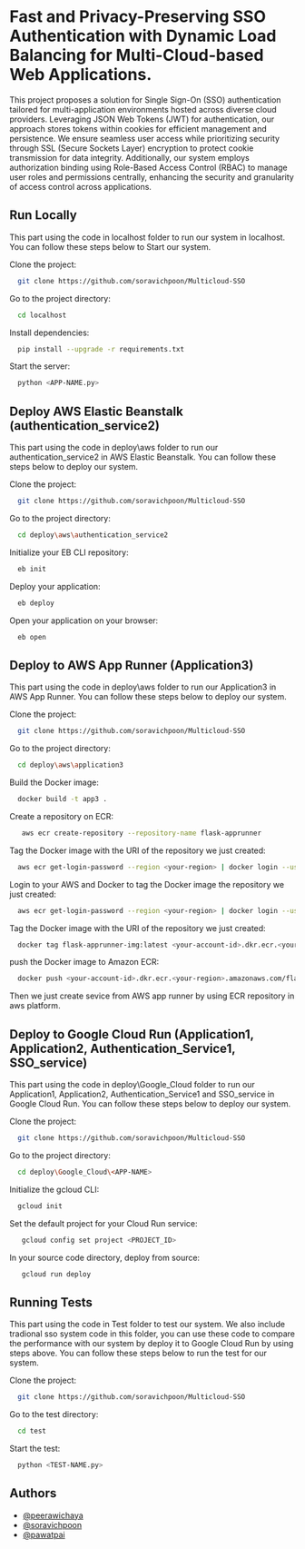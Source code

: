 
# Fast and Privacy-Preserving SSO Authentication with Dynamic Load Balancing for Multi-Cloud-based Web Applications.
This project proposes a solution for Single Sign-On (SSO) authentication tailored for multi-application environments hosted across diverse cloud providers. Leveraging JSON Web Tokens (JWT) for authentication, our approach stores tokens within cookies for efficient management and persistence. We ensure seamless user access while prioritizing security through SSL (Secure Sockets Layer) encryption to protect cookie transmission for data integrity. Additionally, our system employs authorization binding using Role-Based Access Control (RBAC) to manage user roles and permissions centrally, enhancing the security and granularity of access control across applications.



## Run Locally
This part using the code in localhost folder to run our system in localhost. You can follow these steps below to Start our system.

Clone the project:

```bash
  git clone https://github.com/soravichpoon/Multicloud-SSO
```

Go to the project directory:

```bash
  cd localhost
```

Install dependencies:

```bash
  pip install --upgrade -r requirements.txt
```

Start the server:

```bash
  python <APP-NAME.py>
```


## Deploy AWS Elastic Beanstalk (authentication_service2)
This part using the code in deploy\aws folder to run our authentication_service2 in AWS Elastic Beanstalk. You can follow these steps below to deploy our system.

Clone the project:

```bash
  git clone https://github.com/soravichpoon/Multicloud-SSO
```

Go to the project directory:

```bash
  cd deploy\aws\authentication_service2
```
Initialize your EB CLI repository:

```bash
  eb init
```

Deploy your application:

```bash
  eb deploy
```
Open your application on your browser:

```bash
  eb open
```


## Deploy to AWS App Runner (Application3)
This part using the code in deploy\aws folder to run our Application3 in AWS App Runner. You can follow these steps below to deploy our system.

Clone the project:

```bash
  git clone https://github.com/soravichpoon/Multicloud-SSO
```

Go to the project directory:

```bash
  cd deploy\aws\application3
```
Build the Docker image:

```bash
  docker build -t app3 .
```

Create a repository on ECR:

```bash
   aws ecr create-repository --repository-name flask-apprunner
```
Tag the Docker image with the URI of the repository we just created:

```bash
  aws ecr get-login-password --region <your-region> | docker login --username AWS --password-stdin <your-account-id>.dkr.ecr.<your-region>.amazonaws.com
```
Login to your AWS and Docker to tag the Docker image the repository we just created:

```bash
  aws ecr get-login-password --region <your-region> | docker login --username AWS --password-stdin <your-account-id>.dkr.ecr.<your-region>.amazonaws.com
```
Tag the Docker image with the URI of the repository we just created:

```bash
  docker tag flask-apprunner-img:latest <your-account-id>.dkr.ecr.<your-region>.amazonaws.com/flask-apprunner:latest
```
push the Docker image to Amazon ECR:

```bash
  docker push <your-account-id>.dkr.ecr.<your-region>.amazonaws.com/flask-apprunner:latest
```
Then we just create sevice from AWS app runner by using ECR repository in aws platform.
## Deploy to Google Cloud Run (Application1, Application2, Authentication_Service1, SSO_service)
This part using the code in deploy\Google_Cloud folder to run our Application1, Application2, Authentication_Service1 and SSO_service in Google Cloud Run. You can follow these steps below to deploy our system.

Clone the project:

```bash
  git clone https://github.com/soravichpoon/Multicloud-SSO
```

Go to the project directory:

```bash
  cd deploy\Google_Cloud\<APP-NAME>
```
Initialize the gcloud CLI:

```bash
  gcloud init
```

Set the default project for your Cloud Run service:

```bash
   gcloud config set project <PROJECT_ID>
```

In your source code directory, deploy from source:

```bash
   gcloud run deploy
```

## Running Tests
This part using the code in Test folder to test our system. We also include tradional sso system code in this folder, you can use these code to compare the performance with our system by deploy it to Google Cloud Run by using steps above. You can follow these steps below to run the test for our system.

Clone the project:

```bash
  git clone https://github.com/soravichpoon/Multicloud-SSO
```

Go to the test directory:

```bash
  cd test
```

Start the test:

```bash
  python <TEST-NAME.py>
```

## Authors

- [@peerawichaya](https://github.com/Peerawichaya27)
- [@soravichpoon](https://github.com/soravichpoon)
- [@pawatpai](https://github.com/pawatpai)

